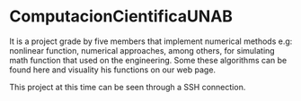 # ComputacionCientificaUNAB

It is a project grade by five members that implement numerical methods e.g: nonlinear function, numerical approaches, among others, for simulating math function that used on the engineering. Some these algorithms can be found here and visuality his functions on our web page.

This project at this time can be seen through a SSH connection.
